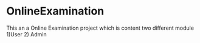 # OnlineExamination
This an a Online Examination project which is content two different module 1)User 2) Admin
